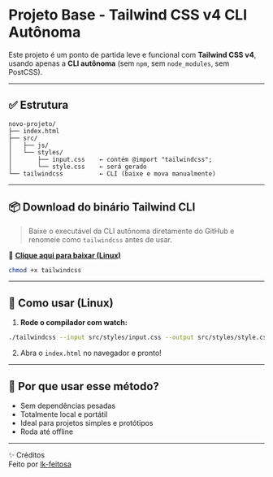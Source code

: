 # Projeto Base - Tailwind CSS v4 CLI Autônoma

Este projeto é um ponto de partida leve e funcional com **Tailwind CSS v4**, usando apenas a **CLI autônoma** (sem `npm`, sem `node_modules`, sem PostCSS).

---

## ✅ Estrutura

```
novo-projeto/
├── index.html
├── src/
│   ├── js/
│   └── styles/
│       ├── input.css    ← contém @import "tailwindcss";
│       └── style.css    ← será gerado
└── tailwindcss          ← CLI (baixe e mova manualmente)
```

---

## 📦 Download do binário Tailwind CLI

> Baixe o executável da CLI autônoma diretamente do GitHub e renomeie como `tailwindcss` antes de usar.

🔗 **[Clique aqui para baixar (Linux)](https://github.com/lk-feitosa/tailwind-CLI-Autonoma/releases/download/v4.1.3/tailwindcss)**

```bash
chmod +x tailwindcss
```

---

## 🚀 Como usar (Linux)

1. **Rode o compilador com watch:**

```bash
./tailwindcss --input src/styles/input.css --output src/styles/style.css --watch
```

2. Abra o `index.html` no navegador e pronto!

---

## 🧠 Por que usar esse método?

- Sem dependências pesadas  
- Totalmente local e portátil  
- Ideal para projetos simples e protótipos  
- Roda até offline  

---

✨ Créditos  
Feito por [lk-feitosa](https://github.com/lk-feitosa)
